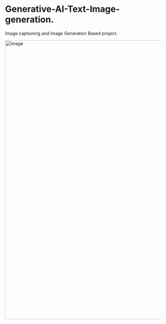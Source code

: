 # Generative-AI-Text-Image-generation.
Image captioning and Image Generation Based project.


<img width="902" alt="image" src="https://github.com/Imashish-45/Generative-AI-Text-Image-generation./assets/123284935/8bb26b97-9536-4583-8309-f9b935b5e305">


